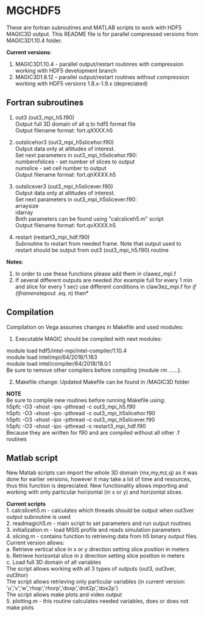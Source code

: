 # MGCHDF5

These are fortran subroutines and MATLAB scripts to work with HDF5 MAGIC3D output. This README file is for parallel compressed versions from MAGIC3D1.10.4 folder.

<b>Current versions</b>:
1. MAGIC3D1.10.4 - parallel output/restart routinres with compression working with HDF5 development branch<br>
2. MAGIC3D1.8.12 - parallel output/restart routines without compression working with HDF5 versions 1.8.x-1.9.x (depreciated)<p></p>

## Fortran subroutines<br>

1. out3 (out3_mpi_h5.f90)<br>
Output full 3D domain of all q to hdf5 format file<br>
Output filename format: fort.qXXXX.h5<br>
<p>
  
2. outslicehor3 (out3_mpi_h5slicehor.f90)<br>
Output data only at altitudes of interest.<br>
Set next parameters in out3_mpi_h5slicehor.f90:<br>
numberofslices - set number of slices to output<br>
numslice - set cell number to output<br>
Output filename format: fort.qhXXXX.h5<br>
<p>
  
3. outslicever3 (out3_mpi_h5slicever.f90)<br>
Output data only at altitudes of interest.<br>
Set next parameters in out3_mpi_h5slicever.f90:<br>
arraysize<br>
idarray<br>
Both parameters can be found using "calcsliceh5.m" script<br>
Output filename format: fort.qvXXXX.h5<br>
<p>
  
4. restart (restart3_mpi_hdf.f90)<br>
Subroutine to restart from needed frame. Note that output used to restart should be output from out3 (out3_mpi_h5.f90) routine
<p>

<b>Notes</b>:<br>
1. In order to use these functions please add them in clawez_mpi.f<br>
2. If several different outputs are needed (for example full for every 1 min and slice for every 1 sec) use different conditions in claw3ez_mpi.f for *if (iframe*nstepout .eq. n) then*

<p>
  
## Compilation
Compilation on Vega assumes changes in Makefile and used modules:<br>
1. Executable MAGIC should be compiled with next modules:
<p>
module load hdf5/intel-mpi/intel-compiler/1.10.4<br>
module load intel/mpi/64/2018/1.163<br>
module load intel/compiler/64/2018/18.0.1<br>
Be sure to remove other compilers before compiling (module rm ......).
<p>
  
2. Makefile change:
Updated Makefile can be found in /MAGIC3D folder

<b>NOTE</b><br>
Be sure to compile new routines before running Makefile using:<br>
h5pfc -O3 -xhost -ipo -pthread -c out3_mpi_h5.f90<br>
h5pfc -O3 -xhost -ipo -pthread -c out3_mpi_h5slicehor.f90<br>
h5pfc -O3 -xhost -ipo -pthread -c out3_mpi_h5slicever.f90<br>
h5pfc -O3 -xhost -ipo -pthread -c restart3_mpi_hdf.f90<br>
Because they are written for f90 and are compiled without all other .f routines

## Matlab script<br>
New Matlab scripts can import the whole 3D domain (mx,my,mz,q) as it was done for earlier versions, however it may take a lot of time and resources, thus this function is depreciated. New functionality allows importing and working with only particular horizontal (in x or y) and horizontal slices.
<p>
  <b>Current scripts </b><br>
  1. calcsliceh5.m - calculates which threads should be output when out3ver output subroutine is used<br>
  2. readmagich5.m - main script to set parameters and run output routines<br>
  3. initialization.m - load MSIS profile and reads simulation parameters<br>
  4. slicing.m - contains function to retrieving data from h5 binary output files. Current version allows:<br>
    a. Retrieve vertical slice in x or y direction setting slice position in meters<br>
    b. Retrieve horizontal slice in z direction setting slice position in meters<br>
    c. Load full 3D domain of all variables<br>
  The script allows working with all 3 types of outputs (out3, out3ver, out3hor)<br>
  The script allows retrieving only particular variables (in current version: 'u','v','w','rhop','rhorp','doxp','dnit2p','dox2p')<br>
  The script allows make plots and video output<br>
  5. plotting.m - this routine calculates needed variables, does or does not make plots
